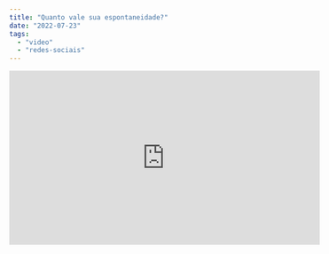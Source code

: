 ```yaml
---
title: "Quanto vale sua espontaneidade?"
date: "2022-07-23"
tags: 
  - "video"
  - "redes-sociais"
---
```


<iframe width="560" height="315" src="https://www.youtube-nocookie.com/embed/unK76xZk67o" title="YouTube video player" frameborder="0" allow="accelerometer; autoplay; clipboard-write; encrypted-media; gyroscope; picture-in-picture" allowfullscreen></iframe>
